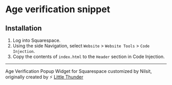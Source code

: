 # Age verification snippet

## Installation

1. Log into Squarespace.
2. Using the side Navigation, select `Website` > `Website Tools` > `Code Injection`.
3. Copy the contents of `index.html` to the `Header` section in Code Injection.

---
Age Verification Popup Widget for Squarespace customized by Nilsit, originally created by ⚡ [Little Thunder](https://littlethunder.co)
